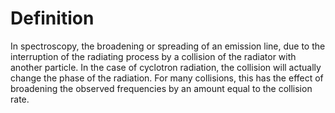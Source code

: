 # Definition

In spectroscopy, the broadening or spreading of an emission line, due to
the interruption of the radiating process by a collision of the radiator
with another particle. In the case of cyclotron radiation, the collision
will actually change the phase of the radiation. For many collisions,
this has the effect of broadening the observed frequencies by an amount
equal to the collision rate.
